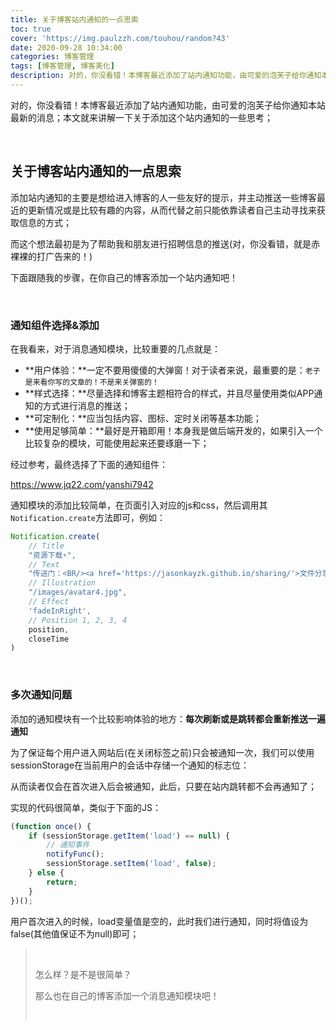 ```yaml
---
title: 关于博客站内通知的一点思索
toc: true
cover: 'https://img.paulzzh.com/touhou/random?43'
date: 2020-09-28 10:34:00
categories: 博客管理
tags: [博客管理, 博客美化]
description: 对的，你没看错！本博客最近添加了站内通知功能，由可爱的泡芙子给你通知本站最新的消息；本文就来讲解一下关于添加这个站内通知的一些思考；
---
```


对的，你没看错！本博客最近添加了站内通知功能，由可爱的泡芙子给你通知本站最新的消息；本文就来讲解一下关于添加这个站内通知的一些思考；

<!--more-->

<br/>

## 关于博客站内通知的一点思索

添加站内通知的主要是想给进入博客的人一些友好的提示，并主动推送一些博客最近的更新情况或是比较有趣的内容，从而代替之前只能依靠读者自己主动寻找来获取信息的方式；

而这个想法最初是为了帮助我和朋友进行招聘信息的推送(对，你没看错，就是赤裸裸的打广告来的！)

下面跟随我的步骤，在你自己的博客添加一个站内通知吧！

<BR/>

### 通知组件选择&添加

在我看来，对于消息通知模块，比较重要的几点就是：

-   **用户体验：**一定不要用傻傻的大弹窗！对于读者来说，最重要的是：`老子是来看你写的文章的！不是来关弹窗的！`
-   **样式选择：**尽量选择和博客主题相符合的样式，并且尽量使用类似APP通知的方式进行消息的推送；
-   **可定制化：**应当包括内容、图标、定时关闭等基本功能；
-   **使用足够简单：**最好是开箱即用！本身我是做后端开发的，如果引入一个比较复杂的模块，可能使用起来还要琢磨一下；

经过参考，最终选择了下面的通知组件：

https://www.jq22.com/yanshi7942

通知模块的添加比较简单，在页面引入对应的js和css，然后调用其`Notification.create`方法即可，例如：

```js
Notification.create(
    // Title
    "资源下载⚡",
    // Text
    "传送门：<BR/><a href='https://jasonkayzk.github.io/sharing/'>文件分享</a>",
    // Illustration
    "/images/avatar4.jpg",
    // Effect
    'fadeInRight',
    // Position 1, 2, 3, 4
    position,
    closeTime
)
```

<BR/>

### 多次通知问题

添加的通知模块有一个比较影响体验的地方：<font>**每次刷新或是跳转都会重新推送一遍通知**</font>

为了保证每个用户进入网站后(在关闭标签之前)只会被通知一次，我们可以使用sessionStorage在当前用户的会话中存储一个通知的标志位：

从而读者仅会在首次进入后会被通知，此后，只要在站内跳转都不会再通知了；

实现的代码很简单，类似于下面的JS：

```javascript
(function once() {
    if (sessionStorage.getItem('load') == null) {
        // 通知事件
        notifyFunc();
        sessionStorage.setItem('load', false);
    } else {
        return;
    }
})();
```

用户首次进入的时候，load变量值是空的，此时我们进行通知，同时将值设为false(其他值保证不为null)即可；

><BR/>
>
>怎么样？是不是很简单？
>
>那么也在自己的博客添加一个消息通知模块吧！
>
><BR/>

<br/>